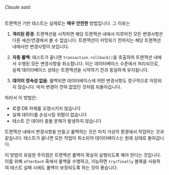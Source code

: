 ###### Claude said: 
트랜잭션 기반 테스트는 실제로는 **매우 안전한** 방법입니다. 그 이유는

1. **격리된 환경**: 트랜잭션을 시작하면 해당 트랜잭션 내에서 이루어진 모든 변경사항은 다른 세션/연결에서 볼 수 없습니다. 트랜잭션이 커밋되기 전까지는 해당 트랜잭션 내에서만 변경사항이 보입니다.
    
2. **자동 롤백**: 테스트가 끝나면 `transaction.rollback()`을 호출하여 트랜잭션 내에서 수행된 모든 변경사항을 취소합니다. 이는 데이터베이스 수준에서 처리되므로, 실제 데이터베이스 상태는 트랜잭션을 시작하기 전과 동일하게 유지됩니다.
    
3. **데이터 영속성 없음**: 롤백되면 데이터베이스에 어떤 변경사항도 영구적으로 저장되지 않습니다. 마치 변경이 전혀 없었던 것처럼 되돌아갑니다.
    

따라서 이 방법은:

- 로컬 DB 자체를 오염시키지 않습니다
- 실제 데이터를 손상시킬 위험이 없습니다
- 테스트 간 데이터 충돌 문제가 발생하지 않습니다

트랜잭션 내에서 변경사항을 만들고 롤백하는 것은 마치 가상의 환경에서 작업하는 것과 같습니다. 테스트가 끝나면 모든 작업이 취소되어 데이터베이스는 원래 상태로 돌아갑니다.

이 방법의 유일한 주의점은 트랜잭션 롤백이 확실히 실행되도록 해야 한다는 것입니다. 이를 위해 `afterEach` 훅에서 롤백을 수행하고, 가능하면 `try/finally` 블록을 사용하여 테스트 실패 시에도 롤백이 보장되도록 하는 것이 좋습니다.